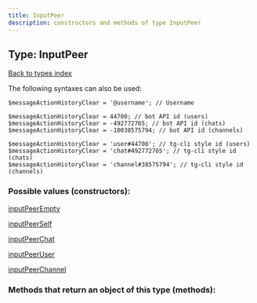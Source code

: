 ```yaml
---
title: InputPeer
description: constructors and methods of type InputPeer
---
```

## Type: InputPeer  
[Back to types index](index.md)



The following syntaxes can also be used:

```
$messageActionHistoryClear = '@username'; // Username

$messageActionHistoryClear = 44700; // bot API id (users)
$messageActionHistoryClear = -492772765; // bot API id (chats)
$messageActionHistoryClear = -10038575794; // bot API id (channels)

$messageActionHistoryClear = 'user#44700'; // tg-cli style id (users)
$messageActionHistoryClear = 'chat#492772765'; // tg-cli style id (chats)
$messageActionHistoryClear = 'channel#38575794'; // tg-cli style id (channels)
```


### Possible values (constructors):

[inputPeerEmpty](../constructors/inputPeerEmpty.md)  

[inputPeerSelf](../constructors/inputPeerSelf.md)  

[inputPeerChat](../constructors/inputPeerChat.md)  

[inputPeerUser](../constructors/inputPeerUser.md)  

[inputPeerChannel](../constructors/inputPeerChannel.md)  



### Methods that return an object of this type (methods):



